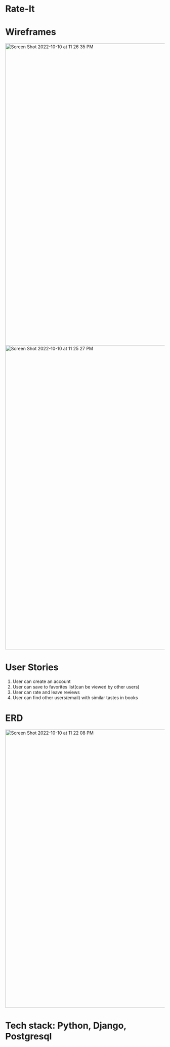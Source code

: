 # Rate-It
# Wireframes
<img width="951" alt="Screen Shot 2022-10-10 at 11 26 35 PM" src="https://user-images.githubusercontent.com/106207380/195102021-58a972ff-0e93-4ccb-80ef-3b1ebefe5afd.png">
<img width="959" alt="Screen Shot 2022-10-10 at 11 25 27 PM" src="https://user-images.githubusercontent.com/106207380/195102065-04ed7f2d-d881-440c-a25e-7866ab88d2c1.png">

# User Stories
1. User can create an account 
2. User can save to favorites list(can be viewed by other users)
3. User can rate and leave reviews
4. User can find other users(email) with similar tastes in books  
# ERD
<img width="877" alt="Screen Shot 2022-10-10 at 11 22 08 PM" src="https://user-images.githubusercontent.com/106207380/195102177-5ba995df-6dd2-4298-aa04-4b358e2f6a62.png">

# Tech stack: Python, Django, Postgresql
